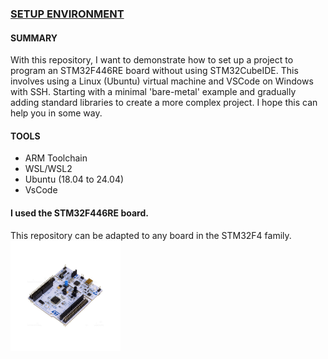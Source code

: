 
### [SETUP ENVIRONMENT](https://github.com/janieblas/STM32F446E_whitout_stm32CubeIDE/tree/rework_readme_main/000_SETUP_ENVIRONMENT)

#### SUMMARY
With this repository, I want to demonstrate how to set up a project to program an STM32F446RE board without using STM32CubeIDE. This involves using a Linux (Ubuntu) virtual machine and VSCode on Windows with SSH. Starting with a minimal 'bare-metal' example and gradually adding standard libraries to create a more complex project. I hope this can help you in some way.

#### TOOLS 
- ARM Toolchain
- WSL/WSL2
- Ubuntu (18.04 to 24.04)
- VsCode

#### I used the STM32F446RE board.
This repository can be adapted to any board in the STM32F4 family.
<img src="NUCLEO-F446RE.jpg" alt="NUCLEO-F446RE" style="width:35%;">

